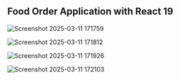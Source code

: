 ## Food Order Application with React 19
![Screenshot 2025-03-11 171759](https://github.com/user-attachments/assets/454a1c19-7e88-4d0d-a8ce-9869ec0dc067) 

![Screenshot 2025-03-11 171812](https://github.com/user-attachments/assets/f786f5dc-81ca-431a-b93f-a1a62c299ca2)

![Screenshot 2025-03-11 171926](https://github.com/user-attachments/assets/48a758db-5fcd-4818-9534-777363950679)

![Screenshot 2025-03-11 172103](https://github.com/user-attachments/assets/d7f9100c-2ad9-4056-9373-e8009d6e5406)
